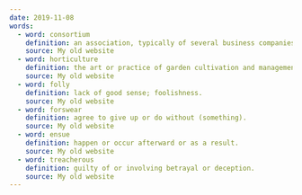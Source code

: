 ```yaml
---
date: 2019-11-08
words:
  - word: consortium
    definition: an association, typically of several business companies.
    source: My old website
  - word: horticulture
    definition: the art or practice of garden cultivation and management. 
    source: My old website
  - word: folly
    definition: lack of good sense; foolishness.
    source: My old website
  - word: forswear
    definition: agree to give up or do without (something).
    source: My old website
  - word: ensue
    definition: happen or occur afterward or as a result.
    source: My old website
  - word: treacherous
    definition: guilty of or involving betrayal or deception.
    source: My old website
---
```

